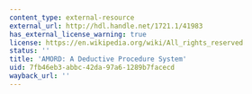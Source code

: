 ```yaml
---
content_type: external-resource
external_url: http://hdl.handle.net/1721.1/41983
has_external_license_warning: true
license: https://en.wikipedia.org/wiki/All_rights_reserved
status: ''
title: 'AMORD: A Deductive Procedure System'
uid: 7fb46eb3-abbc-42da-97a6-1289b7facecd
wayback_url: ''
---
```

